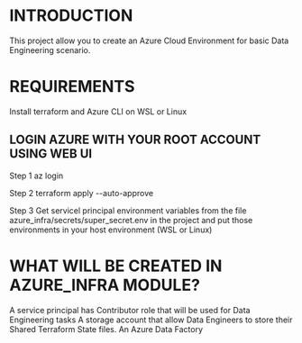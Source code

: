 # INTRODUCTION
This project allow you to create an Azure Cloud Environment for basic Data Engineering scenario.


# REQUIREMENTS
Install terraform and Azure CLI on WSL or Linux

## LOGIN AZURE WITH YOUR ROOT ACCOUNT USING WEB UI

Step 1
az login

Step 2
terraform apply --auto-approve

Step 3
Get servicel principal environment variables from the file azure_infra/secrets/super_secret.env in the project
and put those environments in your host environment (WSL or Linux)


# WHAT WILL BE CREATED IN AZURE_INFRA MODULE?
A service principal has Contributor role that will be used for Data Engineering tasks
A storage account that allow Data Engineers to store their Shared Terraform State files.
An Azure Data Factory
